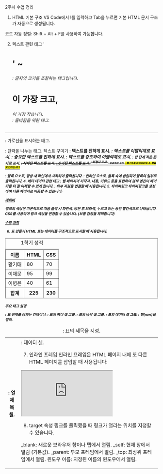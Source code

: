 2주차 수업 정리
1. HTML 기본 구조
VS Code에서 !를 입력하고 Tab을 누르면 기본 HTML 문서 구조가 자동으로 생성됩니다.

<!DOCTYPE html>
<html lang="en">
<head>
    <meta charset="UTF-8">
    <meta name="viewport" content="width=device-width, initial-scale=1.0">
    <title>Document</title>
</head>
<body>    
</body>
</html>

코드 자동 정렬: Shift + Alt + F를 사용하여 가능합니다.

2. 텍스트 관련 태그
'<h1>' ~ <h6>: 글자의 크기를 조절하는 태그입니다. <h1>이 가장 크고, <h6>이 가장 작습니다.
<br>: 줄바꿈을 위한 태그.
<hr>: 가로선을 표시하는 태그.
<p>: 단락을 나누는 태그.
텍스트 꾸미기
<b>: 텍스트를 진하게 표시.
<i>: 텍스트를 이탤릭체로 표시.
<strong>: 중요한 텍스트를 진하게 표시.
<em>: 텍스트를 강조하여 이탤릭체로 표시.
<small>: 한 단계 작은 문자로 표시.
<del>: 삭제된 텍스트를 표시.
<ins>: 추가된 텍스트를 표시.
<sup>: 윗첨자 표시.
<sub>: 아래첨자 표시.
<mark>: 텍스트를 하이라이팅.
3. 블록 및 인라인 태그
<div>: 블록 요소로, 항상 새 라인에서 시작하여 출력됩니다.
<span>: 인라인 요소로, 블록 속에 삽입되어 블록의 일부로 출력됩니다.
4. 메타 데이터 관련 태그
<meta>: 웹 페이지의 저작자, 내용, 키워드 등을 표현하여 검색 엔진이 페이지를 더 잘 이해할 수 있게 합니다.
<link>: 외부 자원을 연결할 때 사용됩니다.
5. 하이퍼링크
하이퍼링크를 생성하여 다른 페이지로 이동할 수 있습니다:

<a href="http://www.naver.com">네이버</a>

링크의 색상은 기본적으로 처음 클릭 시 파란색, 방문 후 보라색, 누르고 있는 동안 빨간색으로 나타납니다. CSS를 사용하여 링크 색상을 변경할 수 있습니다. (보통 검정을 채택합니다)
<head>
    <base href="http://www.mysite.com/">
</head>
<body>
    <a href="score/math.html">수학</a>
    <a href="score/science.html">과학</a>
</body>



6. 표 만들기
HTML 표는 데이터를 구조적으로 표시할 때 사용됩니다:

<table border="1">
    <caption>1학기 성적</caption>
    <thead>
        <tr><th>이름</th><th>HTML</th><th>CSS</th></tr>
    </thead>
    <tfoot>
        <tr><th>합계</th><th>225</th><th>230</th></tr>
    </tfoot>
    <tbody>
        <tr><td>황기태</td><td>80</td><td>70</td></tr>
        <tr><td>이재문</td><td>95</td><td>99</td></tr>
        <tr><td>이병은</td><td>40</td><td>61</td></tr>
    </tbody>
</table>


주요 태그 설명
<table>: 표 전체를 감싸는 컨테이너.
<caption>: 표의 제목을 지정.
<thead>: 표의 헤더 셀 그룹.
<tfoot>: 표의 바닥 셀 그룹.
<tbody>: 표의 데이터 셀 그룹.
<tr>: 행(row)을 정의.
<th>: 열 제목 셀.
<td>: 데이터 셀.

    
7. 인라인 프레임
인라인 프레임은 HTML 페이지 내에 또 다른 HTML 페이지를 삽입할 때 사용됩니다:
<iframe src="iframe1.html"></iframe>

    
8. target 속성
링크를 클릭했을 때 링크가 열리는 위치를 지정할 수 있습니다.

_blank: 새로운 브라우저 창이나 탭에서 열림.
_self: 현재 창에서 열림 (기본값).
_parent: 부모 프레임에서 열림.
_top: 최상위 프레임에서 열림.
윈도우 이름: 지정된 이름의 윈도우에서 열림.







